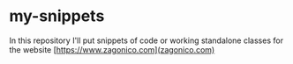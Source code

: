 # my-snippets

In this repository I'll put snippets of code or working standalone classes for the website [https://www.zagonico.com](zagonico.com)

